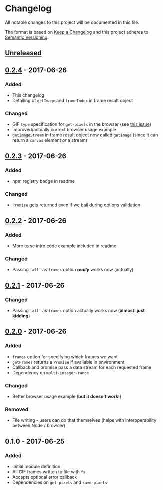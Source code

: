 # Changelog
All notable changes to this project will be documented in this file.

The format is based on [Keep a Changelog](http://keepachangelog.com/en/1.0.0/)
and this project adheres to [Semantic Versioning](http://semver.org/spec/v2.0.0.html).

## [Unreleased]

## [0.2.4] - 2017-06-26
### Added
- This changelog
- Detailing of `getImage` and `frameIndex` in frame result object

### Changed
- GIF `type` specification for `get-pixels` in the browser (see [this issue](https://github.com/scijs/get-pixels/issues/33))
- Improved/actually correct browser usage example
- `getImageStream` in frame result object now called `getImage` (since it can return a `canvas` element *or* a stream)

## [0.2.3] - 2017-06-26
### Added
- npm registry badge in readme

### Changed
- `Promise` gets returned even if we bail during options validation

## [0.2.2] - 2017-06-26
### Added
- More terse intro code example included in readme

### Changed
- Passing `'all'` as `frames` option ***really*** works now (actually)

## [0.2.1] - 2017-06-26
### Changed
- Passing `'all'` as `frames` option actually works now (**almost! just kidding**)

## [0.2.0] - 2017-06-26
### Added
- `frames` option for specifying which frames we want
- `getFrames` returns a `Promise` if available in environment
- Callback and promise pass a data stream for each requested frame
- Dependency on `multi-integer-range`

### Changed
- Better browser usage example (**but it doesn't work!**)

### Removed
- File writing - users can do that themselves (helps with interoperability between Node / browser)

## 0.1.0 - 2017-06-25
### Added
- Initial module definition
- All GIF frames written to file with `fs`
- Accepts optional error callback
- Dependencies on `get-pixels` and `save-pixels`

[Unreleased]: https://github.com/benwiley4000/gif-frames/compare/v0.2.4...HEAD
[0.2.4]: https://github.com/benwiley4000/gif-frames/compare/v0.2.3...v0.2.4
[0.2.3]: https://github.com/benwiley4000/gif-frames/compare/v0.2.2...v0.2.3
[0.2.2]: https://github.com/benwiley4000/gif-frames/compare/v0.2.1...v0.2.2
[0.2.1]: https://github.com/benwiley4000/gif-frames/compare/v0.2.0...v0.2.1
[0.2.0]: https://github.com/benwiley4000/gif-frames/compare/v0.1.0...v0.2.0
